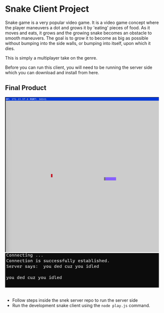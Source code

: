 # Snake Client Project

Snake game is a very popular video game. It is a video game concept where the player maneuvers a dot and grows it by 'eating' pieces of food. As it moves and eats, it grows and the growing snake becomes an obstacle to smooth maneuvers. 
The goal is to grow it to become as big as possible without bumping into the side walls, or bumping into itself, upon which it dies.

This is simply a multiplayer take on the genre.

Before you can run this client, you will need to be running the server side which you can download and install from here.

## Final Product

!["snek-server-screenshot"](snek-server-screenshot.png)
!["snake-client-screenshot"](snake-client-screenshot.png)

##

- Follow steps inside the snek server repo to run the server side
- Run the development snake client using the `node play.js` command.

